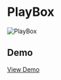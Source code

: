 # PlayBox

![PlayBox](./images/playbox.png)

## Demo

[View Demo](https://khaledaref13.github.io/PlayBox/)